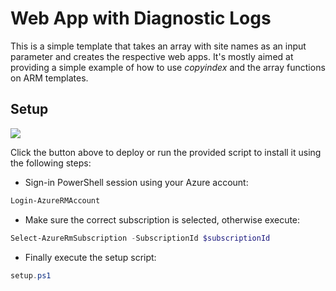 # Web App with Diagnostic Logs

This is a simple template that takes an array with site names as an input parameter and creates the respective web apps.
It's mostly aimed at providing a simple example of how to use _copyindex_ and the array functions on ARM templates.

## Setup

<a href="https://portal.azure.com/#create/Microsoft.Template/uri/https%3A%2F%2Fraw.githubusercontent.com%2Fnunoms%2FAzure-Automation%2Fmaster%2FARM%2Fweb-apps-array-parameter%2FazureDeploy.json" target="_blank">
    <img src="http://azuredeploy.net/deploybutton.png"/>
</a>

Click the button above to deploy or run the provided script to install it using the following steps:

- Sign-in PowerShell session using your Azure account: 

```powershell
Login-AzureRMAccount
```
- Make sure the correct subscription is selected, otherwise execute:

```powershell
Select-AzureRmSubscription -SubscriptionId $subscriptionId
```

- Finally execute the setup script:

```powershell
setup.ps1
```
